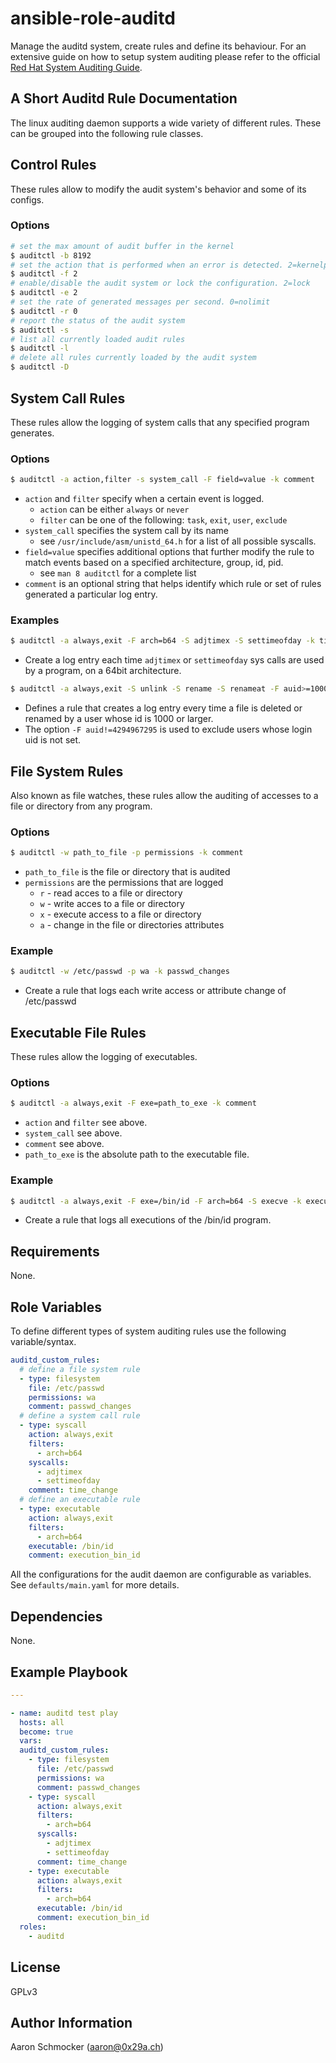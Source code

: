 ansible-role-auditd
===================

Manage the auditd system, create rules and define its behaviour.
For an extensive guide on how to setup system auditing please refer to the
official [Red Hat System Auditing Guide](https://access.redhat.com/documentation/en-us/red_hat_enterprise_linux/7/html/security_guide/chap-system_auditing).

A Short Auditd Rule Documentation
---------------------------------

The linux auditing daemon supports a wide variety of different rules. These can be grouped into the following rule classes.

## Control Rules

These rules allow to modify the audit system's behavior and some of its configs.

### Options

```bash
# set the max amount of audit buffer in the kernel
$ auditctl -b 8192
# set the action that is performed when an error is detected. 2=kernelpanic
$ auditctl -f 2
# enable/disable the audit system or lock the configuration. 2=lock
$ auditctl -e 2
# set the rate of generated messages per second. 0=nolimit
$ auditctl -r 0
# report the status of the audit system
$ auditctl -s
# list all currently loaded audit rules
$ auditctl -l
# delete all rules currently loaded by the audit system
$ auditctl -D
```

## System Call Rules

These rules allow the logging of system calls that any specified program generates.

### Options

```bash
$ auditctl -a action,filter -s system_call -F field=value -k comment
```

* `action` and `filter` specify when a certain event is logged.
  * `action` can be either `always` or `never`
  * `filter` can be one of the following: `task`, `exit`, `user`, `exclude`
* `system_call` specifies the system call by its name
  * see `/usr/include/asm/unistd_64.h` for a list of all possible syscalls.
* `field=value` specifies additional options that further modify the rule to match events based on a specified architecture, group, id, pid.
  * see `man 8 auditctl` for a complete list
* `comment` is an optional string that helps identify which rule or set of rules generated a particular log entry.

### Examples

```bash
$ auditctl -a always,exit -F arch=b64 -S adjtimex -S settimeofday -k time_change
```

- Create a log entry each time `adjtimex` or `settimeofday` sys calls are used by a program, on a 64bit architecture.


```bash
$ auditctl -a always,exit -S unlink -S rename -S renameat -F auid>=1000 -F auid!=4294967295 -k delete
```

- Defines a rule that creates a log entry every time a file is deleted or renamed by a user whose id is 1000 or larger.
- The option `-F auid!=4294967295` is used to exclude users whose login uid is not set.

## File System Rules

Also known as file watches, these rules allow the auditing of accesses to a file or directory from any program.

### Options

```bash
$ auditctl -w path_to_file -p permissions -k comment
```

* `path_to_file` is the file or directory that is audited
* `permissions` are the permissions that are logged
  * `r` - read acces to a file or directory
  * `w` - write acces to a file or directory
  * `x` - execute access to a file or directory
  * `a` - change in the file or directories attributes

### Example

```bash
$ auditctl -w /etc/passwd -p wa -k passwd_changes
```

- Create a rule that logs each write access or attribute change of /etc/passwd

## Executable File Rules

These rules allow the logging of executables.

### Options

```bash
$ auditctl -a always,exit -F exe=path_to_exe -k comment
```

* `action` and `filter` see above.
* `system_call` see above.
* `comment` see above.
* `path_to_exe` is the absolute path to the executable file.

### Example

```bash
$ auditctl -a always,exit -F exe=/bin/id -F arch=b64 -S execve -k execute_bin_id
```

- Create a rule that logs all executions of the /bin/id program.


Requirements
------------

None.

Role Variables
--------------

To define different types of system auditing rules use the following variable/syntax.

```yaml
auditd_custom_rules:
  # define a file system rule
  - type: filesystem
    file: /etc/passwd
    permissions: wa
    comment: passwd_changes
  # define a system call rule
  - type: syscall
    action: always,exit
    filters:
      - arch=b64
    syscalls:
      - adjtimex
      - settimeofday
    comment: time_change
  # define an executable rule
  - type: executable
    action: always,exit
    filters:
      - arch=b64
    executable: /bin/id
    comment: execution_bin_id
```

All the configurations for the audit daemon are configurable as variables. See `defaults/main.yaml` for more details.

Dependencies
------------

None.

Example Playbook
----------------

```yaml
---

- name: auditd test play
  hosts: all
  become: true
  vars:
  auditd_custom_rules:
    - type: filesystem
      file: /etc/passwd
      permissions: wa
      comment: passwd_changes
    - type: syscall
      action: always,exit
      filters:
        - arch=b64
      syscalls:
        - adjtimex
        - settimeofday
      comment: time_change
    - type: executable
      action: always,exit
      filters:
        - arch=b64
      executable: /bin/id
      comment: execution_bin_id
  roles:
    - auditd
```

License
-------

GPLv3

Author Information
------------------

Aaron Schmocker (aaron@0x29a.ch)
